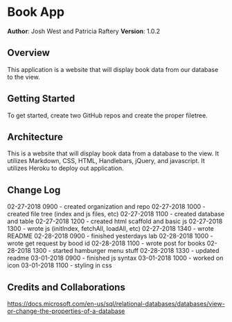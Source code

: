 # Book App

**Author**: Josh West and Patricia Raftery
**Version**: 1.0.2

## Overview
This application is a website that will display book data from our database to the view.

## Getting Started
To get started, create two GitHub repos and create the proper filetree.

## Architecture
This is a website that will display book data from a database to the view. It utilizes Markdown, CSS, HTML, Handlebars, jQuery, and javascript. It utilizes Heroku to deploy out application.

## Change Log

02-27-2018 0900 - created organization and repo
02-27-2018 1000 - created file tree (index and js files, etc)
02-27-2018 1100 - created database and table
02-27-2018 1200 - created html scaffold and basic js
02-27-2018 1300 - wrote js (initIndex, fetchAll, loadAll, etc)
02-27-2018 1340 - wrote README
02-28-2018 0900 - finished yesterdays lab
02-28-2018 1000 - wrote get request by bood id
02-28-2018 1100 - wrote post for books
02-28-2018 1300 - started hamburger menu stuff
02-28-2018 1330 - updated readme
03-01-2018 0900 - finished js syntax
03-01-2018 1000 - worked on icon
03-01-2018 1100 - styling in css

## Credits and Collaborations

https://docs.microsoft.com/en-us/sql/relational-databases/databases/view-or-change-the-properties-of-a-database
